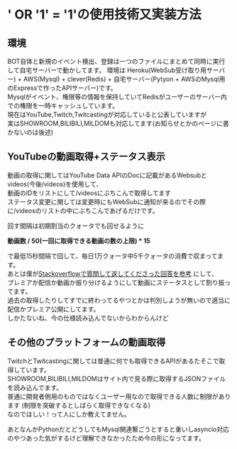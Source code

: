 # ' OR '1' = '1'の使用技術又実装方法

## 環境

BOT自体と新規のイベント検出、登録は一つのファイルにまとめて同時に実行して自宅サーバーで動かしてます。
環境は Heroku(WebSub受け取り用サーバー) + AWS(Mysql) + clever(Redis) + 自宅サーバー(Pytyon + AWSのMysql用のExpressで作ったAPIサーバー)です。  
  Mysqlがイベント、権限等の情報を保持していてRedisがユーザーのサーバー内での権限を一時キャッシュしています。  
現在はYouTube,Twitch,Twitcastingが対応していると公表していますが  
実はSHOWROOM,BILIBILI,MILDOMも対応してます(お知らせとかのページに書かないのは後述)

## YouTubeの動画取得+ステータス表示

動画の取得に関してはYouTube Data APIのDocに記載があるWebsubとvideos(今後/videos)を使用して、  
動画のIDをリストにして/videosにぶちこんで取得してます  
ステータス変更に関しては変更時にもWebSubに通知が来るのでその際に/videosのリストの中にぶちこんであげるだけです。

回す間隔は初期割当のクォータでも回せるように 

__動画数 / 50(一回に取得できる動画の数の上限) * 15__

で最低15秒間隔で回して、毎日1万クォータ中5千クォータの消費で収まってます。  
あとは僕が[Stackoverflowで質問して返してくださった回答を参考](https://ja.stackoverflow.com/questions/71614/youtube-data-api-%e3%81%8b%e3%82%89%e3%83%97%e3%83%ac%e3%83%9f%e3%82%a2%e5%85%ac%e9%96%8b-%e4%ba%88%e7%b4%84%e3%81%95%e3%82%8c%e3%81%9f%e3%83%a9%e3%82%a4%e3%83%96%e9%85%8d%e4%bf%a1%e3%82%92%e5%88%a4%e5%88%a5%e3%81%99%e3%82%8b%e6%96%b9%e6%b3%95%e3%81%ab%e3%81%a4%e3%81%84%e3%81%a6/78359#78359)
にして、  
プレミアか配信か動画か振り分けるようにして動画にステータスとして割り振ってます。  
過去の取得したりしてすでに終わってるやつとかは判別しようが無いので適当に配信かプレミア公開にしてます。  
しかたないね、今の仕様読み込んでないからわからんけど

## その他のプラットフォームの動画取得
TwitchとTwitcastingに関しては普通に何でも取得できるAPIがあるたそこで取得しています。  
SHOWROOM,BILIBILI,MILDOMはサイト内で見る際に取得するJSONファイルを読み込んでます。  
普通に開発者側用のものではなくユーザー用なので取得できる人数に制限があります  (制限を突破するとしばらく取得できなくなる)  
なのでほしい！って人にしか教えてません。

あとなんかPythonだとどうしてもMysql関連繋ごうとすると重いしasyncio対応のやつあった気がするけど理解できなかったため今の形になってます。　　
